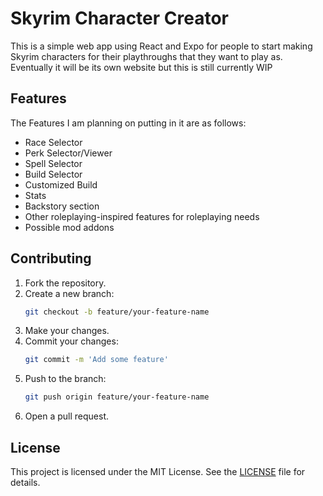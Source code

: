 # Skyrim Character Creator

This is a simple web app using React and Expo for people to start making  Skyrim characters for their playthroughs that they want to play as. Eventually it will be its own website but this is still currently WIP

## Features

The Features I am planning on putting in it are as follows:
- Race Selector
- Perk Selector/Viewer
- Spell Selector
- Build Selector
- Customized Build
- Stats
- Backstory section
- Other roleplaying-inspired features for roleplaying needs
- Possible mod addons

## Contributing

1. Fork the repository.
2. Create a new branch:
    ```sh
    git checkout -b feature/your-feature-name
    ```
3. Make your changes.
4. Commit your changes:
    ```sh
    git commit -m 'Add some feature'
    ```
5. Push to the branch:
    ```sh
    git push origin feature/your-feature-name
    ```
6. Open a pull request.

## License

This project is licensed under the MIT License. See the [LICENSE](LICENSE) file for details.
